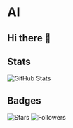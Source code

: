 # AI

## Hi there 👋

## Stats

![GitHub Stats](https://github-readme-stats.vercel.app/api?username=dnAnh1523&show_icons=true&theme=dark)

## Badges

![Stars](https://img.shields.io/github/stars/dnAnh1523/none?style=social)
![Followers](https://img.shields.io/github/followers/dnAnh1523?style=social)
